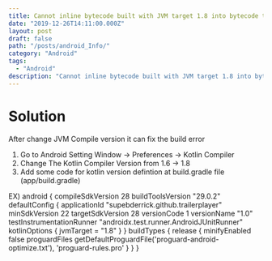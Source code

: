 ```yaml
---
title: Cannot inline bytecode built with JVM target 1.8 into bytecode that is being built with JVM target 1.6. Please specify proper '-jvm-target' option against soultion
date: "2019-12-26T14:11:00.000Z"
layout: post
draft: false
path: "/posts/android_Info/"
category: "Android"
tags:
  - "Android"
description: "Cannot inline bytecode built with JVM target 1.8 into bytecode that is being built with JVM target 1.6. Please specify proper '-jvm-target' option against soultion"
---
```


# Solution 

After change JVM Compile version it can fix the build error 

1. Go to Android Setting Window -> Preferences -> Kotlin Compiler 
2. Change The Kotlin Compiler Version from 1.6 -> 1.8
3. Add some code for kotlin version defintion at build.gradle file 
    (app/build.gradle)

EX) 
android {
    compileSdkVersion 28
    buildToolsVersion "29.0.2"
    defaultConfig {
        applicationId "supebderrick.github.trailerplayer"
        minSdkVersion 22
        targetSdkVersion 28
        versionCode 1
        versionName "1.0"
        testInstrumentationRunner "androidx.test.runner.AndroidJUnitRunner"
        kotlinOptions {
            jvmTarget = "1.8"
        }
    }
    buildTypes {
        release {
            minifyEnabled false
            proguardFiles getDefaultProguardFile('proguard-android-optimize.txt'), 'proguard-rules.pro'
        }
    }
}

